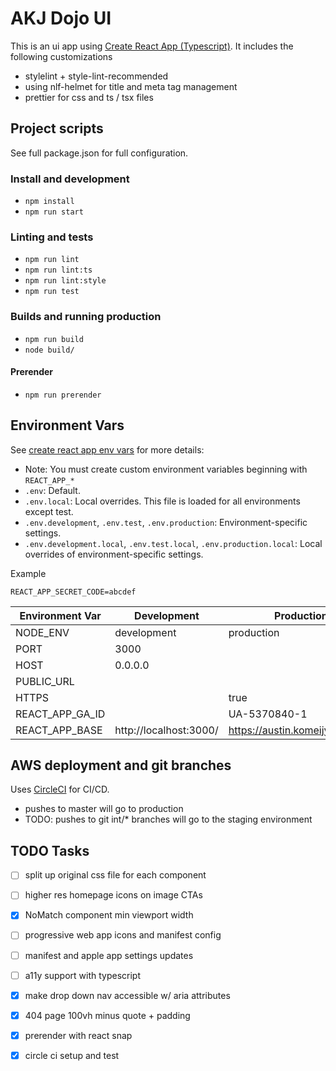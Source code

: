 # AKJ Dojo UI
This is an ui app using [Create React App (Typescript)](https://github.com/facebook/create-react-app). It includes the following customizations
* stylelint + style-lint-recommended
* using nlf-helmet for title and meta tag management
* prettier for css and ts / tsx files

## Project scripts
See full package.json for full configuration.

### Install and development
* `npm install`
* `npm run start`

### Linting and tests
* `npm run lint`
* `npm run lint:ts`
* `npm run lint:style`
* `npm run test`

### Builds and running production
* `npm run build`
* `node build/`

#### Prerender
* `npm run prerender`

## Environment Vars
See [create react app env vars](https://github.com/facebook/create-react-app/blob/master/packages/react-scripts/template/README.md#adding-custom-environment-variables) for more details:
* Note: You must create custom environment variables beginning with `REACT_APP_*`
* `.env`: Default.
* `.env.local`: Local overrides. This file is loaded for all environments except test.
* `.env.development`, `.env.test`, `.env.production`: Environment-specific settings.
* `.env.development.local`, `.env.test.local`, `.env.production.local`: Local overrides of environment-specific settings.

Example
```
REACT_APP_SECRET_CODE=abcdef
```

| Environment Var | Development | Production      |
|-------------|-----------------|------------------|
| NODE_ENV | development | production |
| PORT  | 3000  | |
| HOST  | 0.0.0.0 | |
| PUBLIC_URL | | |
| HTTPS | | true |
| REACT_APP_GA_ID | | UA-5370840-1 |
| REACT_APP_BASE | http://localhost:3000/ | https://austin.komeijyuku.com/ |


## AWS deployment and git branches
Uses [CircleCI](https://circleci.com/) for CI/CD.
* pushes to master will go to production
* TODO: pushes to git int/* branches will go to the staging environment

## TODO Tasks
* [ ] split up original css file for each component
* [ ] higher res homepage icons on image CTAs
* [x] NoMatch component min viewport width
* [ ] progressive web app icons and manifest config
* [ ] manifest and apple app settings updates
* [ ] a11y support with typescript
* [x] make drop down nav accessible w/ aria attributes
* [x] 404 page 100vh minus quote + padding
* [x] prerender with react snap
* [x] circle ci setup and test

